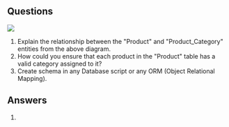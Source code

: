 ## Questions

![](https://raw.githubusercontent.com/iAmritMalviya/DB-Assignment/main/product-management-ecommerce-table-.webp)

1. Explain the relationship between the "Product" and "Product_Category" entities from the above diagram.
2. How could you ensure that each product in the "Product" table has a valid category assigned to it?
3. Create schema in any Database script or any ORM (Object Relational Mapping).

## Answers

1. 